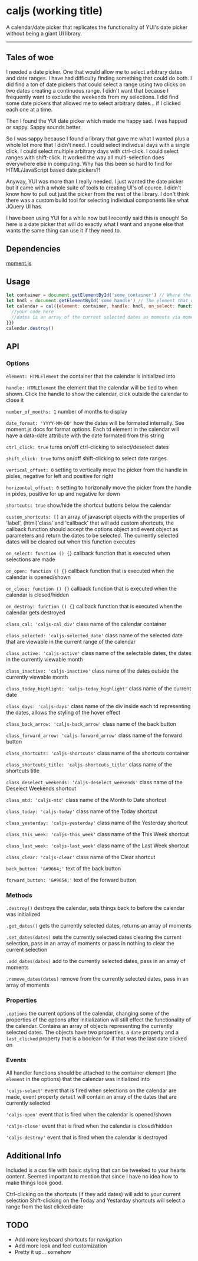 # caljs (working title)
A calendar/date picker that replicates the functionality of YUI's date picker without being a giant UI library.

---
## Tales of woe

I needed a date picker. One that would allow me to select arbitrary dates and date ranges. I have had difficulty finding
something that could do both. I did find a ton of date pickers that could select a range using two clicks on two dates
creating a continuous range. I didn't want that because I frequently want to exclude the weekends from my selections.
I did find some date pickers that allowed me to select arbitrary dates... if I clicked each one at a time.

Then I found the YUI date picker which made me happy sad. I was happad or sappy. Sappy sounds better.

So I was sappy because I found a library that gave me what I wanted plus a whole lot more that I didn't need.
I could select individual days with a single click. I could select multiple arbitrary days with ctrl-click. I could select
ranges with shift-click. It worked the way all multi-selection does everywhere else in computing. Why has this been so hard to
find for HTML/JavaScript based date pickers?!

Anyway, YUI was more than I really needed. I just wanted the date picker but it came with a whole suite of tools to creating
UI's of cource. I didn't know how to pull out just the picker from the rest of the library. I don't think there was a custom
build tool for selecting individual components like what JQuery UI has.

I have been using YUI for a while now but I recently said this is enough! So here is a date picker that will do exactly what I
want and anyone else that wants the same thing can use it if they need to.

## Dependencies
[moment.js](https://momentjs.com)

## Usage
```javascript
let container = document.getElementById('some_container') // Where the calendar will reside in HTML
let hndl = document.getElementById('some_handle') // The element that when clicked with reveal the hidden calendar
let calendar = cal({element: container, handle: hndl, on_select: function(dates) {
  //your code here
  //dates is an array of the current selected dates as moments via moment.js
}})
calendar.destroy()

```

## API
### Options
```element: HTMLElement``` the container that the calendar is initialized into

```handle: HTMLElement``` the element that the calendar will be tied to when shown. Click the handle to show the calendar, click outside the calendar to close it

```number_of_months: 1``` number of months to display
   
```date_format: 'YYYY-MM-DD'``` how the dates will be formated internally. See moment.js docs for format options. Each td element in the calendar will have a data-date attribute with the date formated from this string

```ctrl_click: true``` turns on/off ctrl-clicking to select/deselect dates
 
```shift_click: true``` turns on/off shift-clicking to select date ranges

```vertical_offset: 0``` setting to vertically move the picker from the handle in pixles, negative for left and positive for right

```horizontal_offset: 0``` setting to horizonally move the picker from the handle in pixles, positive for up and negative for down

```shortcuts: true``` show/hide the shortcut buttons below the calendar

```custom_shortcuts: []``` an array of javascript objects with the properties of 'label', (html)'class' and 'callback' that will add custom shortcuts, the callback function should accept the options object and event object as parameters and return the dates to be selected. The currently selected dates will be cleared out when this function executes

```on_select: function () {}``` callback function that is executed when selections are made

```on_open: function () {}``` callback function that is executed when the calendar is opened/shown

```on_close: function () {}``` callback function that is executed when the calendar is closed/hidden

```on_destroy: function () {}``` callback function that is executed when the calendar gets destroyed

```class_cal: 'caljs-cal_div'``` class name of the calendar container

```class_selected: 'caljs-selected_date'``` class name of the selected date that are viewable in the current range of the calendar

```class_active: 'caljs-active'``` class name of the selectable dates, the dates in the currently viewable month

```class_inactive: 'caljs-inactive'``` class name of the dates outside the currently viewable month

```class_today_highlight: 'caljs-today_highlight'``` class name of the current date

```class_days: 'caljs-days'``` class name of the div inside each td representing the dates, allows the styling of the hover effect

```class_back_arrow: 'caljs-back_arrow'``` class name of the back button

```class_forward_arrow: 'caljs-forward_arrow'``` class name of the forward button

```class_shortcuts: 'caljs-shortcuts'``` class name of the shortcuts container

```class_shortcuts_title: 'caljs-shortcuts_title'``` class name of the shortcuts title

```class_deselect_weekends: 'caljs-deselect_weekends'``` class name of the Deselect Weekends shortcut

```class_mtd: 'caljs-mtd'``` class name of the Month to Date shortcut

```class_today: 'caljs-today'``` class name of the Today shortcut

```class_yesterday: 'caljs-yesterday'``` class name of the Yesterday shortcut

```class_this_week: 'caljs-this_week'``` class name of the This Week shortcut

```class_last_week: 'caljs-last_week'``` class name of the Last Week shortcut

```class_clear: 'caljs-clear'``` class name of the Clear shortcut

```back_button: '&#9664;'``` text of the back button

```forward_button: '&#9654;'``` text of the forward button

### Methods
```.destroy()``` destroys the calendar, sets things back to before the calendar was initialized

```.get_dates()``` gets the currently selected dates, returns an array of moments

```.set_dates(dates)``` sets the currently selected dates clearing the current selection, pass in an array of moments or pass in nothing to clear the current selection

```.add_dates(dates)``` add to the currently selected dates, pass in an array of moments

```.remove_dates(dates)``` remove from the currently selected dates, pass in an array of moments

### Properties
```.options``` the current options of the calendar, changing some of the properties of the options after initialization will still effect the functionality of the calendar. Contains an array of objects representing the currently selected dates. The objects have two properties, a ```date``` property and a ```last_clicked``` property that is a boolean for if that was the last date clicked on  

### Events
All handler functions should be attached to the container element (the ```element``` in the options) that the calendar was initialized into

```'caljs-select'``` event that is fired when selections on the calendar are made, event property ```detail``` will contain an array of the dates that are currently selected

```'caljs-open'``` event that is fired when the calendar is opened/shown

```'caljs-close'``` event that is fired when the calendar is closed/hidden

```'caljs-destroy'``` event that is fired when the calendar is destroyed

## Additional Info
Included is a css file with basic styling that can be tweeked to your hearts content. Seemed important to mention that since I 
have no idea how to make things look good.

Ctrl-clicking on the shortcuts (if they add dates) will add to your current selection
Shift-clicking on the Today and Yestarday shortcuts will select a range from the last clicked date  

## TODO

- Add more keyboard shortcuts for navigation
- Add more look and feel customization
- Pretty it up... somehow
